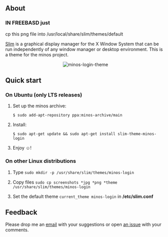 ## About

### IN FREEBASD just 

cp this png file into /usr/local/share/slim/themes/default


[Slim](http://slim.berlios.de/) is a graphical display manager for the X Window System that can be run independently of any window manager or desktop environment. This is a theme for the minos project.

<p align="center">
<img src="https://raw.githubusercontent.com/minos-org/slim-theme-minos-login/master/screenshots/minos-login-username.png" alt="minos-login-theme"/>
</p>

## Quick start

### On Ubuntu (only LTS releases)

1. Set up the minos archive:

   ```
   $ sudo add-apt-repository ppa:minos-archive/main
   ```

2. Install:

   ```
   $ sudo apt-get update && sudo apt-get install slim-theme-minos-login
   ```

3. Enjoy ☺!

### On other Linux distributions

1. Type `sudo mkdir -p /usr/share/slim/themes/minos-login`

2. Copy files `sudo cp screenshots *jpg *png *theme /usr/share/slim/themes/minos-login`

3. Set the default theme `current_theme minos-login` in **/etc/slim.conf**

## Feedback

Please drop me an [email](mailto:m@javier.io) with your suggestions or open [an issue](https://github.com/minos-org/slim-theme-minos-login/issues) with your comments.
